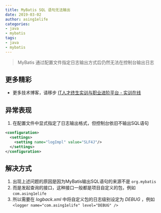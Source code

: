 ```yaml
---
title: MyBatis SQL 语句无法输出
date: 2019-03-02
author: asing1elife
categories:
- java
- mybatis
tags:
- java
- mybatis
---
```

> MyBatis 通过配置文件指定日志输出方式后仍然无法在控制台输出日志  

## 更多精彩
*  更多技术博客，请移步 [IT人才终生实训与职业进阶平台 - 实训在线](https://shixun.online)

## 异常表现
1. 在配置文件中显式指定了日志输出格式，但控制台依旧不输出SQL语句

```xml
<configuration>
  <settings>
    <setting name="logImpl" value="SLF4J"/>
  </settings>
</configuration>
```

## 解决方式
1. 出现上述问题的原因是因为MyBatis输出SQL语句的来源不是 `org.mybatis` 
2. 而是发起查询的接口，这种接口一般都是项目自定义的包，例如 `com.asing1elife` 
3. 所以需要在 *logback.xml* 中将自定义包的日志级别设定为 *DEBUG* ，例如 `<logger name="com.asing1elife" level="DEBUG" />`